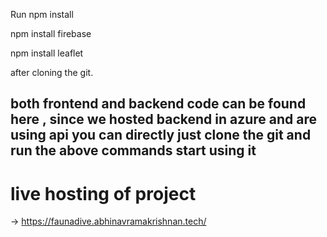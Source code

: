 Run 
  npm install 
  
  npm install firebase 
  
  npm install leaflet


after cloning the git.

## both frontend and backend code can be found here , since we hosted backend in azure and are using api you can directly just clone the git and run the above commands start using it


# live hosting of project
-> https://faunadive.abhinavramakrishnan.tech/

